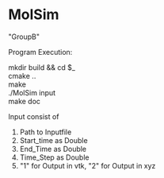 MolSim
===

"GroupB"

Program Execution: 

mkdir build && cd $_  
cmake ..  
make  
./MolSim input  
make doc    

  
Input consist of  
1. Path to Inputfile  
2. Start_time as Double
3. End_Time as Double  
4. Time_Step as Double  
5. "1" for Output in vtk, "2" for Output in xyz   

